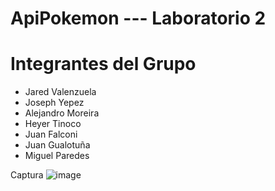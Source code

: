 # ApiPokemon --- Laboratorio 2

# Integrantes del Grupo
* Jared Valenzuela
* Joseph Yepez
* Alejandro Moreira
* Heyer Tinoco
* Juan Falconi
* Juan Gualotuña
* Miguel Paredes

Captura
![image](https://github.com/JuanPabloo890/Aplicaciones-Web/assets/119060037/ce99a0bd-bf20-4865-a44d-b0762a24ee6c)

